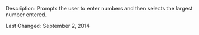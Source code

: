 Description: Prompts the user to enter numbers and then selects the largest number entered.

Last Changed: September 2, 2014
